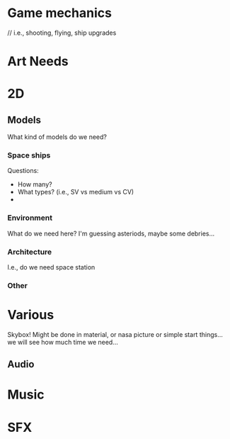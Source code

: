 # Game mechanics
// i.e., shooting, flying, ship upgrades

# Art Needs

# 2D


## Models
What kind of models do we need?

### Space ships
Questions:
- How many?
- What types? (i.e., SV vs medium vs CV)
- 

### Environment
What do we need here? I'm guessing asteriods, maybe some debries...

### Architecture
I.e., do we need space station

### Other

# Various

Skybox! Might be done in material, or nasa picture or simple start things... we will see how much time we need...

## Audio

# Music

# SFX


